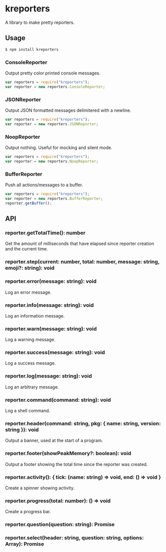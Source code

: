 # kreporters

A library to make pretty reporters.

## Usage

```sh
$ npm install kreporters
```

### ConsoleReporter

Output pretty color printed console messages.

```javascript
var reporters = require("kreporters");
var reporter = new reporters.ConsoleReporter;
```

### JSONReporter

Output JSON formatted messages delimitered with a newline.

```javascript
var reporters = require("kreporters");
var reporter = new reporters.JSONReporter;
```

### NoopReporter

Output nothing. Useful for mocking and silent mode.

```javascript
var reporters = require("kreporters");
var reporter = new reporters.NoopReporter;
```

### BufferReporter

Push all actions/messages to a buffer.

```javascript
var reporters = require("kreporters");
var reporter = new reporters.BufferReporter;
reporter.getBuffer();
```

## API

### reporter.getTotalTime(): number

Get the amount of milliseconds that have elapsed since reporter creation and the current
time.

### reporter.step(current: number, total: number, message: string, emoji?: string): void

### reporter.error(message: string): void

Log an error message.

### reporter.info(message: string): void

Log an information message.

### reporter.warn(message: string): void

Log a warning message.

### reporter.success(message: string): void

Log a success message.

### reporter.log(message: string): void

Log an arbitrary message.

### reporter.command(command: string): void

Log a shell command.

### reporter.header(command: string, pkg: { name: string, version: string }): void

Output a banner, used at the start of a program.

### reporter.footer(showPeakMemory?: boolean): void

Output a footer showing the total time since the reporter was created.

### reporter.activity(): { tick: (name: string) => void, end: () => void }

Create a spinner showing activity.

### reporter.progress(total: number): () => void

Create a progress bar.

### reporter.question(question: string): Promise<boolean>

### reporter.select(header: string, question: string, options: Array<string>): Promise<string>
